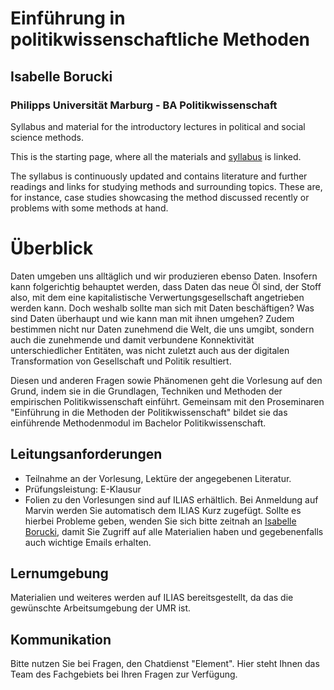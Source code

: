 # Einführung in politikwissenschaftliche Methoden

## Isabelle Borucki

### Philipps Universität Marburg - BA Politikwissenschaft 

Syllabus and material for the introductory lectures in political and social science methods.

This is the starting page, where all the materials and [syllabus](VL-PolWisseMethodenI.pdf) is linked.

The syllabus is continuously updated and contains literature and further readings and links for studying methods and surrounding topics. These are, for instance, case studies showcasing the method discussed recently or problems with some methods at hand.

# Überblick

Daten umgeben uns alltäglich und wir produzieren ebenso Daten. Insofern kann folgerichtig behauptet werden, dass Daten das neue Öl sind, der Stoff also, mit dem eine kapitalistische Verwertungsgesellschaft angetrieben werden kann. Doch weshalb sollte man sich mit Daten beschäftigen? Was sind Daten überhaupt und wie kann man mit ihnen umgehen? Zudem bestimmen nicht nur Daten zunehmend die Welt, die uns umgibt, sondern auch die zunehmende und damit verbundene Konnektivität unterschiedlicher Entitäten, was nicht zuletzt auch aus der digitalen Transformation von Gesellschaft und Politik resultiert.

Diesen und anderen Fragen sowie Phänomenen geht die Vorlesung auf den Grund, indem sie in die Grundlagen, Techniken und Methoden der empirischen Politikwissenschaft einführt. Gemeinsam mit den Proseminaren "Einführung in die Methoden der Politikwissenschaft" bildet sie das einführende Methodenmodul im Bachelor Politikwissenschaft.

## Leitungsanforderungen

-   Teilnahme an der Vorlesung, Lektüre der angegebenen Literatur.
-   Prüfungsleistung: E-Klausur
-   Folien zu den Vorlesungen sind auf ILIAS erhältlich. Bei Anmeldung auf Marvin werden Sie automatisch dem ILIAS Kurz zugefügt. Sollte es hierbei Probleme geben, wenden Sie sich bitte zeitnah an [Isabelle Borucki](mailto:polwissm@uni-marburg.de), damit Sie Zugriff auf alle Materialien haben und gegebenenfalls auch wichtige Emails erhalten.

## Lernumgebung

Materialien und weiteres werden auf ILIAS bereitsgestellt, da das die gewünschte Arbeitsumgebung der UMR ist.

## Kommunikation

Bitte nutzen Sie bei Fragen, den Chatdienst "Element". Hier steht Ihnen das Team des Fachgebiets bei Ihren Fragen zur Verfügung.
